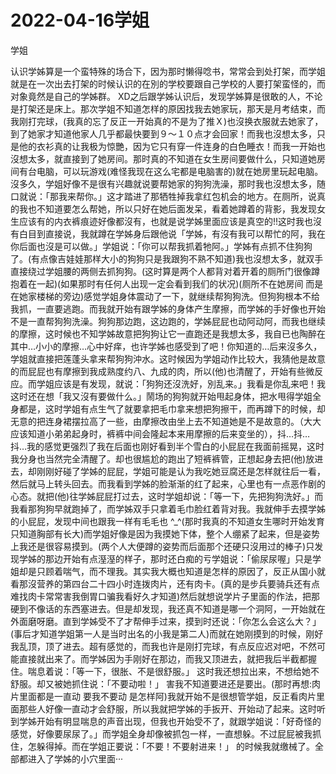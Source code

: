 # 2022-04-16学姐



学姐



认识学姊算是一个蛮特殊的场合下，因为那时懒得唸书，常常会到处打架，而学姐就是在一次出去打架的时候认识的在別的学校要跟自己学校的人要打架蛮怪的，而对象竟然是自己的学姊群。 XD之后跟学姊认识后，发现学姊算是很敢的人，不论是打架还是床上。那次学姐不知道怎样的原因找我去她家玩，那天是月考结束，而我刚打完球，(我真的忘了反正一开始真的不是为了推Ｘ)也沒换衣服就去她家了，到了她家才知道他家人几乎都最快要到９～１０点才会回家！而我也沒想太多，只是他的衣衫真的让我极为惊艷，因为它只有穿一件连身的白色睡衣！而我一开始也沒想太多，就直接到了她房间。那时真的不知道在女生房间要做什么，只知道她房间有台电脑，可以玩游戏(难怪我现在这么宅都是电脑害的)就在她房里玩起电脑。沒多久，学姐好像不是很有兴趣就说要帮她家的狗狗洗澡，那时我也沒想太多，随口就说：「那我来帮你。」这才踏进了那牺牲掉我拿红包机会的地方。在厕所，说真的我也不知道要怎么帮她，所以只好在她后面发呆，看着她蹲着的背影，我发现女生应该有的内衣裤痕迹好像都沒有，也就是说学姊里面应该是真空的!!这时我也沒有白目到直接说，我就蹲在学姊身后跟他说「学姊，有沒有我可以帮忙的阿，我在你后面也沒是可以做。」学姐说：「你可以帮我抓着牠阿。」学姊有点抓不住狗狗了。(有点像吉娃娃那样大小的狗狗只是我跟狗不熟不知道)我也沒想太多，就双手直接绕过学姐腰的两侧去抓狗狗。(这时算是两个人都背对着开着的厕所门很像蹲抱着在一起)(如果那时有任何人出现一定会看到我们的状况)(厕所不在她房间 而是在她家楼梯的旁边)感觉学姐身体震动了一下，就继续帮狗狗洗。但狗狗根本不给我抓，一直要逃跑。而我就开始有跟学姊的身体产生摩擦，而学姊的手好像也开始不是一直帮狗狗洗澡。狗狗那边跑，这边跑的，学姊屁屁也动阿动阿，而我也继续的摩擦，这时候也不知学姊故意把狗狗让它一直跑还是我想太多，我自已也陶醉在其中…小小的摩擦…心中好痒，也许学姊也感受到了吧！你知道的…后来沒多久，学姐就直接把莲蓬头拿来帮狗狗沖水。这时候因为学姐动作比较大，我猜他是故意的而屁屁也有摩擦到我成熟度约八、九成的肉，所以(他)也清醒了，开始有些微反应。而学姐应该是有发现，就说：「狗狗还沒洗好，別乱来。」我看是你乱来吧！我这时还在想「我又沒有要做什么。」鬧场的狗狗就开始甩起身体，把水甩得学姐全身都是，这时学姐有点生气了就要拿把毛巾拿来想把狗擦干，而再蹲下的时候，却无意的把连身裙摆拉高了一些，由摩擦改由坐上去不知道她是不是故意的。（大大应该知道小弟弟起身时，裤裤中间会隆起本来用摩擦的后来变坐的），抖…抖…抖…我的感觉更强烈了我在后面也刚好看到半个雪白的小屁屁在我面前摇晃，这时我分身也当然完全清醒了。却也很尴尬的跑出了短裤裤管，正想起身去把(他)放进去，却刚刚好碰了学姊的屁屁，学姐可能是认为我吃她豆腐还是怎样就往后一看，然后就马上转头回去。而我看到学姊的脸渐渐的红了起来，心里也有一点恶作剧的心态。就把(他)往学姊屁屁打过去，这时学姐却说：「等一下，先把狗狗洗好。」而我看那狗狗早就跑掉了，而学姊双手只拿着毛巾脸红着背对我。我就伸手去摸学姊的小屁屁，发现中间也跟我一样有毛毛也 ^_^(那时我真的不知道女生哪时开始发育只知道胸部有长大)而学姐好像是因为我摸她下体，整个人绷紧了起来，但是姿势上我还是很容易摸到。(两个人大便蹲的姿势而后面那个还硬只沒用过的棒子)只发现学姊的那边开始有点溼溼的样子，那时还白痴的亏学姐说：「偷尿尿喔」只是学姐却是只顾着喘气，而不理我。其实我大概也知道是怎样的原因了，反正从国小就看那沒营养的第四台二十四小时连拨肉片，还有肉卡。(真的是步兵要骑兵还有点难找肉卡常常害我倒胃口骗我看好久才知道)然后就想说学片子里面的作法，把那硬到不像话的东西塞进去。但是却发现，我还真不知道是哪一个洞阿，一开始就在外面磨呀磨。直到学姊受不了才帮伸手过来，摸到时还说：「你怎么会这么大？」(事后才知道学姐第一人是当时出名的小我是第二人)而就在她刚摸到的时候，刚好我乱顶，顶了进去。超有感觉的，而我也许是刚打完球，有点反应迟对吧，不然可能直接就出来了。而学姊因为手刚好在那边，而我又顶进去，就把我后半截都握住。喘息着说：「等一下，很胀、不是很舒服。」 这时我还想拉出来，不想给她不舒服。却又被她抓住说：「不要动啦！」 害我不知道要进还是要出。(那时再想:肉片里面都是一直动 要我不要动 是怎样阿)我就开始不是很想管学姐，反正看肉片里面那些人好像一直动才会舒服，所以我就把学姊的手扳开、开始动了起来。这时听到学姊开始有明显喘息的声音出现，但我也开始受不了，就跟学姐说：「好奇怪的感觉，好像要尿尿了。」而学姐全身却像被抓包一样，一直想躲。不过屁屁被我抓住，怎躲得掉。而在学姐正要说：「不要！不要射进来！」 的时候我就缴械了。全部都进入了学姊的小穴里面‧‧‧


